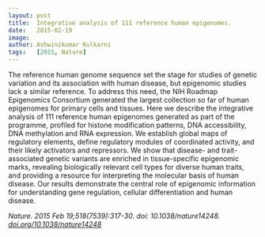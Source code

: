 ```yaml
---
layout: post
title:  Integrative analysis of 111 reference human epigenomes.
date:   2015-02-19
image:
author: Ashwinikumar Kulkarni
tags:   [2015, Nature]
---
```

<!-- ![post-thumb]({{site.baseurl}}/assets/images/blog/post-1.jpg){:class="img-fluid rounded float-left mr-5 mb-4"} -->

The reference human genome sequence set the stage for studies of genetic
variation and its association with human disease, but epigenomic studies lack a
similar reference. To address this need, the NIH Roadmap Epigenomics Consortium
generated the largest collection so far of human epigenomes for primary cells
and tissues. Here we describe the integrative analysis of 111 reference human
epigenomes generated as part of the programme, profiled for histone modification
patterns, DNA accessibility, DNA methylation and RNA expression. We establish
global maps of regulatory elements, define regulatory modules of coordinated
activity, and their likely activators and repressors. We show that disease- and
trait-associated genetic variants are enriched in tissue-specific epigenomic
marks, revealing biologically relevant cell types for diverse human traits, and
providing a resource for interpreting the molecular basis of human disease. Our
results demonstrate the central role of epigenomic information for understanding
gene regulation, cellular differentiation and human disease.

*Nature. 2015 Feb 19;518(7539):317-30. doi: 10.1038/nature14248. <a target="_blank" href="https://doi.org/10.1038/nature14248">doi.org/10.1038/nature14248</a>*
